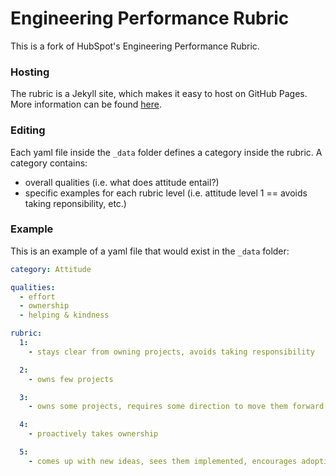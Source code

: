 # Engineering Performance Rubric

This is a fork of HubSpot's Engineering Performance Rubric.

### Hosting

The rubric is a Jekyll site, which makes it easy to host on GitHub Pages. More information can be found [here](https://help.github.com/articles/using-jekyll-with-pages).

### Editing

Each yaml file inside the `_data` folder defines a category inside the rubric. A category contains:
 - overall qualities (i.e. what does attitude entail?)
 - specific examples for each rubric level (i.e. attitude level 1 == avoids taking reponsibility, etc.)

### Example
This is an example of a yaml file that would exist in the `_data` folder:
```yaml
category: Attitude

qualities:
  - effort
  - ownership
  - helping & kindness

rubric:
  1:
    - stays clear from owning projects, avoids taking responsibility

  2:
    - owns few projects

  3:
    - owns some projects, requires some direction to move them forward

  4:
    - proactively takes ownership

  5:
    - comes up with new ideas, sees them implemented, encourages adoption and contributions
```
